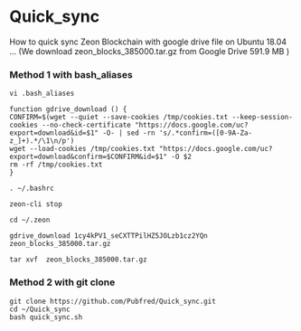 # Quick_sync
How to quick sync Zeon Blockchain with google drive file on Ubuntu 18.04 ...
 (We download zeon_blocks_385000.tar.gz from Google Drive 591.9 MB )


### Method 1 with bash_aliases 
 
 
 
    vi .bash_aliases
     
    function gdrive_download () {
    CONFIRM=$(wget --quiet --save-cookies /tmp/cookies.txt --keep-session-cookies --no-check-certificate "https://docs.google.com/uc?export=download&id=$1" -O- | sed -rn 's/.*confirm=([0-9A-Za-z_]+).*/\1\n/p')
    wget --load-cookies /tmp/cookies.txt "https://docs.google.com/uc?export=download&confirm=$CONFIRM&id=$1" -O $2
    rm -rf /tmp/cookies.txt
    }
  
    . ~/.bashrc
    
    zeon-cli stop 
    
    cd ~/.zeon 
     
    gdrive_download 1cy4kPV1_seCXTTPilHZ5JOLzb1cz2YQn zeon_blocks_385000.tar.gz
    
    tar xvf  zeon_blocks_385000.tar.gz
    
 ### Method 2 with git clone
 
    git clone https://github.com/Pubfred/Quick_sync.git
    cd ~/Quick_sync
    bash quick_sync.sh
   
    

